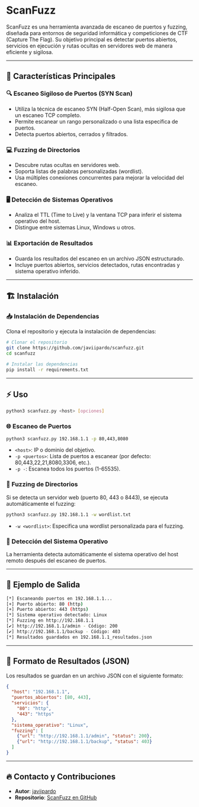 # ScanFuzz

ScanFuzz es una herramienta avanzada de escaneo de puertos y fuzzing, diseñada para entornos de seguridad informática y competiciones de CTF (Capture The Flag). Su objetivo principal es detectar puertos abiertos, servicios en ejecución y rutas ocultas en servidores web de manera eficiente y sigilosa.

---

## 🚀 Características Principales

### 🔍 Escaneo Sigiloso de Puertos (SYN Scan)
- Utiliza la técnica de escaneo SYN (Half-Open Scan), más sigilosa que un escaneo TCP completo.
- Permite escanear un rango personalizado o una lista específica de puertos.
- Detecta puertos abiertos, cerrados y filtrados.

### 💻 Fuzzing de Directorios
- Descubre rutas ocultas en servidores web.
- Soporta listas de palabras personalizadas (wordlist).
- Usa múltiples conexiones concurrentes para mejorar la velocidad del escaneo.

### 🖥️ Detección de Sistemas Operativos
- Analiza el TTL (Time to Live) y la ventana TCP para inferir el sistema operativo del host.
- Distingue entre sistemas Linux, Windows u otros.

### 📊 Exportación de Resultados
- Guarda los resultados del escaneo en un archivo JSON estructurado.
- Incluye puertos abiertos, servicios detectados, rutas encontradas y sistema operativo inferido.

---

## 🏗 Instalación

### 📥 Instalación de Dependencias
Clona el repositorio y ejecuta la instalación de dependencias:

```bash
# Clonar el repositorio
git clone https://github.com/javiipardo/scanfuzz.git
cd scanfuzz

# Instalar las dependencias
pip install -r requirements.txt
```

---

## ⚡ Uso

```bash
python3 scanfuzz.py <host> [opciones]
```

### 🌐 Escaneo de Puertos
```bash
python3 scanfuzz.py 192.168.1.1 -p 80,443,8080
```
- `<host>`: IP o dominio del objetivo.
- `-p <puertos>`: Lista de puertos a escanear (por defecto: 80,443,22,21,8080,3306, etc.).
- `-p -`: Escanea todos los puertos (1-65535).

### 📂 Fuzzing de Directorios
Si se detecta un servidor web (puerto 80, 443 o 8443), se ejecuta automáticamente el fuzzing:

```bash
python3 scanfuzz.py 192.168.1.1 -w wordlist.txt
```
- `-w <wordlist>`: Especifica una wordlist personalizada para el fuzzing.

### 🔎 Detección del Sistema Operativo
La herramienta detecta automáticamente el sistema operativo del host remoto después del escaneo de puertos.

---

## 📜 Ejemplo de Salida

```bash
[*] Escaneando puertos en 192.168.1.1...
[+] Puerto abierto: 80 (http)
[+] Puerto abierto: 443 (https)
[*] Sistema operativo detectado: Linux
[*] Fuzzing en http://192.168.1.1
[✔] http://192.168.1.1/admin - Código: 200
[✔] http://192.168.1.1/backup - Código: 403
[*] Resultados guardados en 192.168.1.1_resultados.json
```

---

## 📝 Formato de Resultados (JSON)

Los resultados se guardan en un archivo JSON con el siguiente formato:

```json
{
  "host": "192.168.1.1",
  "puertos_abiertos": [80, 443],
  "servicios": {
    "80": "http",
    "443": "https"
  },
  "sistema_operativo": "Linux",
  "fuzzing": [
    {"url": "http://192.168.1.1/admin", "status": 200},
    {"url": "http://192.168.1.1/backup", "status": 403}
  ]
}
```

---

## 🔥 Contacto y Contribuciones

- **Autor**: [javiipardo](https://github.com/javiipardo)
- **Repositorio**: [ScanFuzz en GitHub](https://github.com/javiipardo/scanfuzz)

